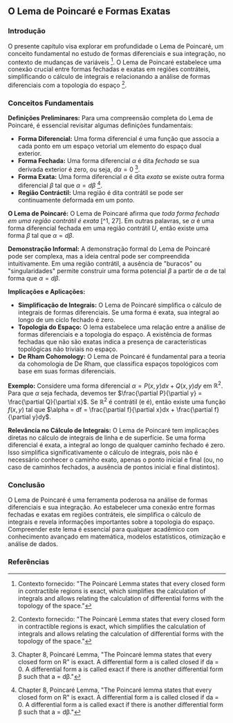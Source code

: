 ## O Lema de Poincaré e Formas Exatas

### Introdução
O presente capítulo visa explorar em profundidade o Lema de Poincaré, um conceito fundamental no estudo de formas diferenciais e sua integração, no contexto de mudanças de variáveis [^1]. O Lema de Poincaré estabelece uma conexão crucial entre formas fechadas e exatas em regiões contráteis, simplificando o cálculo de integrais e relacionando a análise de formas diferenciais com a topologia do espaço [^1].

### Conceitos Fundamentais
**Definições Preliminares:** Para uma compreensão completa do Lema de Poincaré, é essencial revisitar algumas definições fundamentais:

*   **Forma Diferencial:** Uma forma diferencial é uma função que associa a cada ponto em um espaço vetorial um elemento do espaço dual exterior.
*   **Forma Fechada:** Uma forma diferencial $\alpha$ é dita *fechada* se sua derivada exterior é zero, ou seja, $d\alpha = 0$ [^27].
*   **Forma Exata:** Uma forma diferencial $\alpha$ é dita *exata* se existe outra forma diferencial $\beta$ tal que $\alpha = d\beta$ [^27].
*   **Região Contráctil:** Uma região é dita contrátil se pode ser continuamente deformada em um ponto.

**O Lema de Poincaré:** O Lema de Poincaré afirma que *toda forma fechada em uma região contrátil é exata* [^1, 27]. Em outras palavras, se $\alpha$ é uma forma diferencial fechada em uma região contrátil $U$, então existe uma forma $\beta$ tal que $\alpha = d\beta$.

**Demonstração Informal:** A demonstração formal do Lema de Poincaré pode ser complexa, mas a ideia central pode ser compreendida intuitivamente. Em uma região contrátil, a ausência de "buracos" ou "singularidades" permite construir uma forma potencial $\beta$ a partir de $\alpha$ de tal forma que $\alpha = d\beta$.

**Implicações e Aplicações:**

*   **Simplificação de Integrais:** O Lema de Poincaré simplifica o cálculo de integrais de formas diferenciais. Se uma forma é exata, sua integral ao longo de um ciclo fechado é zero.
*   **Topologia do Espaço:** O lema estabelece uma relação entre a análise de formas diferenciais e a topologia do espaço. A existência de formas fechadas que não são exatas indica a presença de características topológicas não triviais no espaço.
*   **De Rham Cohomology:** O Lema de Poincaré é fundamental para a teoria da cohomologia de De Rham, que classifica espaços topológicos com base em suas formas diferenciais.

**Exemplo:** Considere uma forma diferencial $\alpha = P(x,y)dx + Q(x,y)dy$ em $\mathbb{R}^2$. Para que $\alpha$ seja fechada, devemos ter $\frac{\partial P}{\partial y} = \frac{\partial Q}{\partial x}$. Se $\mathbb{R}^2$ é contrátil (e é), então existe uma função $f(x,y)$ tal que $\alpha = df = \frac{\partial f}{\partial x}dx + \frac{\partial f}{\partial y}dy$.

**Relevância no Cálculo de Integrais:** O Lema de Poincaré tem implicações diretas no cálculo de integrais de linha e de superfície. Se uma forma diferencial é exata, a integral ao longo de qualquer caminho fechado é zero. Isso simplifica significativamente o cálculo de integrais, pois não é necessário conhecer o caminho exato, apenas o ponto inicial e final (ou, no caso de caminhos fechados, a ausência de pontos inicial e final distintos).

### Conclusão
O Lema de Poincaré é uma ferramenta poderosa na análise de formas diferenciais e sua integração. Ao estabelecer uma conexão entre formas fechadas e exatas em regiões contráteis, ele simplifica o cálculo de integrais e revela informações importantes sobre a topologia do espaço. Compreender este lema é essencial para qualquer acadêmico com conhecimento avançado em matemática, modelos estatísticos, otimização e análise de dados.

### Referências
[^1]: Contexto fornecido: "The Poincaré Lemma states that every closed form in contractible regions is exact, which simplifies the calculation of integrals and allows relating the calculation of differential forms with the topology of the space."
[^27]: Chapter 8, Poincaré Lemma, "The Poincaré lemma states that every closed form on R" is exact. A differential form a is called closed if da = 0. A differential form a is called exact if there is another differential form β such that a = dβ."
<!-- END -->